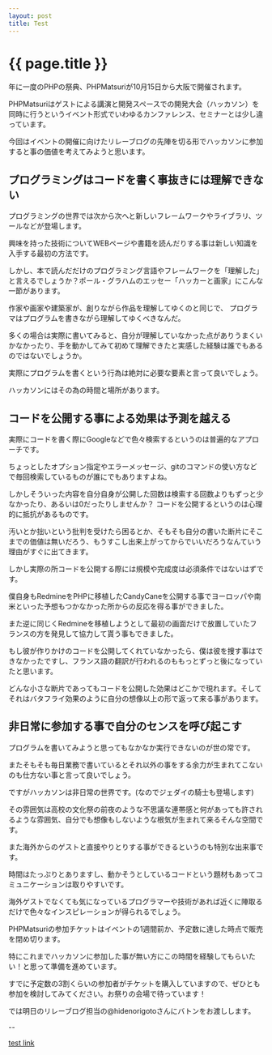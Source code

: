 ```yaml
---
layout: post
title: Test
---
```


{{ page.title }}
================

年に一度のPHPの祭典、PHPMatsuriが10月15日から大阪で開催されます。

PHPMatsuriはゲストによる講演と開発スペースでの開発大会（ハッカソン）を同時に行うというイベント形式でいわゆるカンファレンス、セミナーとは少し違っています。

今回はイベントの開催に向けたリレーブログの先陣を切る形でハッカソンに参加すると事の価値を考えてみようと思います。

## プログラミングはコードを書く事抜きには理解できない

プログラミングの世界では次から次へと新しいフレームワークやライブラリ、ツールなどが登場します。

興味を持った技術についてWEBページや書籍を読んだりする事は新しい知識を入手する最初の方法です。

しかし、本で読んだだけのプログラミング言語やフレームワークを「理解した」と言えるでしょうか？ポール・グラハムのエッセー「ハッカーと画家」にこんな一節があります。

作家や画家や建築家が、創りながら作品を理解してゆくのと同じで、 プログラマはプログラムを書きながら理解してゆくべきなんだ。

多くの場合は実際に書いてみると、自分が理解していなかった点がありうまくいかなかったり、手を動かしてみて初めて理解できたと実感した経験は誰でもあるのではないでしょうか。

実際にプログラムを書くという行為は絶対に必要な要素と言って良いでしょう。

ハッカソンにはその為の時間と場所があります。

## コードを公開する事による効果は予測を越える

実際にコードを書く際にGoogleなどで色々検索するというのは普遍的なアプローチです。

ちょっとしたオプション指定やエラーメッセージ、gitのコマンドの使い方などで毎回検索しているものが誰にでもありますよね。

しかしそういった内容を自分自身が公開した回数は検索する回数よりもずっと少なかったり、あるいは0だったりしませんか？
コードを公開するというのは心理的に抵抗があるものです。

汚いとか拙いという批判を受けたら困るとか、そもそも自分の書いた断片にそこまでの価値は無いだろう、もうすこし出来上がってからでいいだろうなんていう理由がすぐに出てきます。

しかし実際の所コードを公開する際には規模や完成度は必須条件ではないはずです。

僕自身もRedmineをPHPに移植したCandyCaneを公開する事でヨーロッパや南米といった予想もつかなかった所からの反応を得る事ができました。

また逆に同じくRedmineを移植しようとして最初の画面だけで放置していたフランスの方を発見して協力して貰う事もできました。

もし彼が作りかけのコードを公開してくれていなかったら、僕は彼を捜す事はできなかったですし、フランス語の翻訳が行われるのももっとずっと後になっていたと思います。

どんな小さな断片であってもコードを公開した効果はどこかで現れます。そしてそれはバタフライ効果のように自分の想像以上の形で返って来る事があります。

## 非日常に参加する事で自分のセンスを呼び起こす

プログラムを書いてみようと思ってもなかなか実行できないのが世の常です。

またそもそも毎日業務で書いているとそれ以外の事をする余力が生まれてこないのも仕方ない事と言って良いでしょう。

ですがハッカソンは非日常の世界です。(なのでジェダイの騎士も登場します)

その雰囲気は高校の文化祭の前夜のような不思議な連帯感と何があっても許されるような雰囲気、自分でも想像もしないような根気が生まれて来るそんな空間です。

また海外からのゲストと直接やりとりする事ができるというのも特別な出来事です。

時間はたっぷりとありますし、動かそうとしているコードという題材もあってコミュニケーションは取りやすいです。

海外ゲストでなくても気になっているプログラマーや技術があれば近くに陣取るだけで色々なインスピレーションが得られるでしょう。

PHPMatsuriの参加チケットはイベントの1週間前か、予定数に達した時点で販売を閉め切ります。

特にこれまでハッカソンに参加した事が無い方にこの時間を経験してもらいたい！と思って準備を進めています。

すでに予定数の3割くらいの参加者がチケットを購入していますので、ぜひとも参加を検討してみてください。お祭りの会場で待っています！

では明日のリレーブログ担当の@hidenorigotoさんにバトンをお渡しします。

--

[test link](http://www.google.com)
